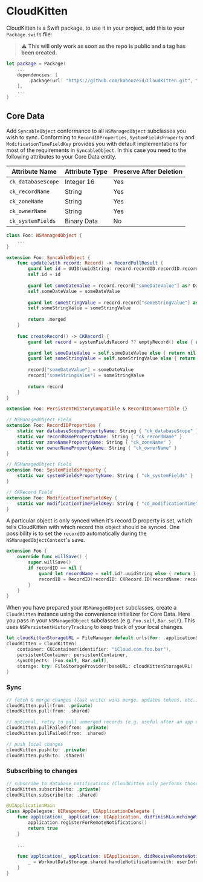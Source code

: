# CloudKitten

CloudKitten is a Swift package, to use it in your project, add this to your `Package.swift` file:

> :warning: **This will only work as soon as the repo is public and a tag has been created.**
```swift
let package = Package(
    ...
    dependencies: [
        .package(url: "https://github.com/kabouzeid/CloudKitten.git", from: "0.1.0")
    ],
    ...
)
```

## Core Data

Add `SyncableObject` conformance to all `NSManagedObject` subclasses you wish to sync.
Conforming to `RecordIDProperties`, `SystemFieldsProperty` and `ModificationTimeFieldKey` provides you with default implementations for most of the requirements in `SyncableObject`. In this case you need to the following attributes to your Core Data entity.

| Attribute Name     | Attribute Type | Preserve After Deletion |
|--------------------|----------------|-------------------------|
| `ck_databaseScope` | Integer 16     | Yes                     |
| `ck_recordName`    | String         | Yes                     |
| `ck_zoneName`      | String         | Yes                     |
| `ck_ownerName`     | String         | Yes                     |
| `ck_systemFields`  | Binary Data    | No                      |

```swift
class Foo: NSManagedObject {
    ...
}

extension Foo: SyncableObject {
    func update(with record: Record) -> RecordPullResult {
        guard let id = UUID(uuidString: record.recordID.recordID.recordName) else { return .unmerged }
        self.id = id
        
        guard let someDateValue = record.record["someDateValue"] as? Date else { return .unmerged }
        self.someDateValue = someDateValue
        
        guard let someStringValue = record.record["someStringValue"] as? String else { return .unmerged }
        self.someStringValue = someStringValue
        
        return .merged
    }
    
    func createRecord() -> CKRecord? {
        guard let record = systemFieldsRecord ?? emptyRecord() else { return nil }

        guard let someDateValue = self.someDateValue else { return nil }
        guard let someStringValue = self.someStringValue else { return nil }
        
        record["someDateValue"] = someDateValue
        record["someStringValue"] = someStringValue
        
        return record
    }
}

extension Foo: PersistentHistoryCompatible & RecordIDConvertible {}

// NSManagedObject Field
extension Foo: RecordIDProperties {
    static var databaseScopePropertyName: String { "ck_databaseScope" }
    static var recordNamePropertyName: String { "ck_recordName" }
    static var zoneNamePropertyName: String { "ck_zoneName" }
    static var ownerNamePropertyName: String { "ck_ownerName" }
}

// NSManagedObject Field
extension Foo: SystemFieldsProperty {
    static var systemFieldsPropertyName: String { "ck_systemFields" }
}

// CKRecord Field
extension Foo: ModificationTimeFieldKey {
    static var modificationTimeFieldKey: String { "cd_modificationTime" }
}
```

A particular object is only synced when it's recordID property is set, which tells CloudKitten with which record this object should be synced.
One possibility is to set the `recordID` automatically during the `NSManagedObjectContext`'s save.

```swift
extension Foo {
    override func willSave() {
        super.willSave()
        if recordID == nil {
            guard let recordName = self.id?.uuidString else { return }
            recordID = RecordID(recordID: CKRecord.ID(recordName: recordName, zoneID: myZoneID), databaseScope: .private)
        }
    }
}
```

When you have prepared your `NSManagedObject` subclasses, create  a `CloudKitten` instance using the convenience initializer for Core Data.
Here you pass in your  `NSManagedObject` subclasses (e.g. `Foo.self`, `Bar.self`).
This uses `NSPersistentHistoryTracking` to keep track of your local changes.

```swift
let cloudKittenStorageURL = FileManager.default.urls(for: .applicationSupportDirectory, in: .userDomainMask).first!.appendingPathComponent("CloudKitten")
cloudKitten = CloudKitten(
    container: CKContainer(identifier: "iCloud.com.foo.bar"),
    persistentContainer: persistentContainer,
    syncObjects: [Foo.self, Bar.self],
    storage: try! FileStorageProvider(baseURL: cloudKittenStorageURL)
)
```

### Sync

```swift
// fetch & merge changes (last writer wins merge, updates tokens, etc.)
cloudKitten.pull(from: .private)
cloudKitten.pull(from: .shared)

// optional, retry to pull unmerged records (e.g. useful after an app update)
cloudKitten.pullFailed(from: .private)
cloudKitten.pullFailed(from: .shared)

// push local changes
cloudKitten.push(to: .private)
cloudKitten.push(to: .shared)
```

### Subscribing to changes
```swift
// subscribe to database notifications (CloudKitten only performs those once)
cloudKitten.subscribe(to: .private)
cloudKitten.subscribe(to: .shared)
```

```swift
@UIApplicationMain
class AppDelegate: UIResponder, UIApplicationDelegate {
    func application(_ application: UIApplication, didFinishLaunchingWithOptions launchOptions: [UIApplication.LaunchOptionsKey: Any]?) -> Bool {
        application.registerForRemoteNotifications()
        return true
    }
    
    ...
    
    func application(_ application: UIApplication, didReceiveRemoteNotification userInfo: [AnyHashable : Any], fetchCompletionHandler completionHandler: @escaping (UIBackgroundFetchResult) -> Void) {
        _ = WorkoutDataStorage.shared.handleNotification(with: userInfo, completionHandler: completionHandler)
    }
}
```
